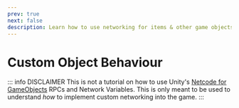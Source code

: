 ```yaml
---
prev: true
next: false
description: Learn how to use networking for items & other game objects.
---
```


# Custom Object Behaviour

::: info DISCLAIMER
This is not a tutorial on how to use Unity's [Netcode for GameObjects](https://docs-multiplayer.unity3d.com/netcode/1.5.2/about/) RPCs and Network Variables.
This is only meant to be used to understand <i>how</i> to implement custom networking into the game.
:::

